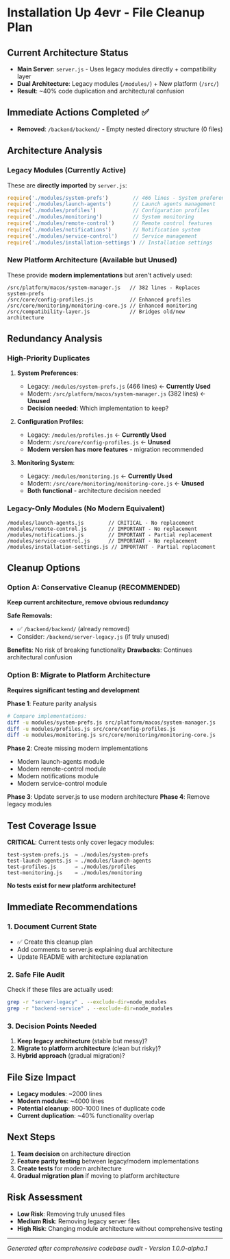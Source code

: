 # Installation Up 4evr - File Cleanup Plan

## Current Architecture Status
- **Main Server**: `server.js` - Uses legacy modules directly + compatibility layer
- **Dual Architecture**: Legacy modules (`/modules/`) + New platform (`/src/`) 
- **Result**: ~40% code duplication and architectural confusion

## Immediate Actions Completed ✅
- **Removed**: `/backend/backend/` - Empty nested directory structure (0 files)

## Architecture Analysis

### Legacy Modules (Currently Active)
These are **directly imported** by `server.js`:
```javascript
require('./modules/system-prefs')        // 466 lines - System preferences
require('./modules/launch-agents')       // Launch agents management  
require('./modules/profiles')            // Configuration profiles
require('./modules/monitoring')          // System monitoring
require('./modules/remote-control')      // Remote control features
require('./modules/notifications')       // Notification system
require('./modules/service-control')     // Service management
require('./modules/installation-settings') // Installation settings
```

### New Platform Architecture (Available but Unused)
These provide **modern implementations** but aren't actively used:
```
/src/platform/macos/system-manager.js   // 382 lines - Replaces system-prefs
/src/core/config-profiles.js            // Enhanced profiles
/src/core/monitoring/monitoring-core.js // Enhanced monitoring
/src/compatibility-layer.js             // Bridges old/new architecture
```

## Redundancy Analysis

### High-Priority Duplicates
1. **System Preferences**: 
   - Legacy: `/modules/system-prefs.js` (466 lines) ← **Currently Used**
   - Modern: `/src/platform/macos/system-manager.js` (382 lines) ← **Unused**
   - **Decision needed**: Which implementation to keep?

2. **Configuration Profiles**:
   - Legacy: `/modules/profiles.js` ← **Currently Used**  
   - Modern: `/src/core/config-profiles.js` ← **Unused**
   - **Modern version has more features** - migration recommended

3. **Monitoring System**:
   - Legacy: `/modules/monitoring.js` ← **Currently Used**
   - Modern: `/src/core/monitoring/monitoring-core.js` ← **Unused**
   - **Both functional** - architecture decision needed

### Legacy-Only Modules (No Modern Equivalent)
```
/modules/launch-agents.js        // CRITICAL - No replacement
/modules/remote-control.js       // IMPORTANT - No replacement  
/modules/notifications.js        // IMPORTANT - Partial replacement
/modules/service-control.js      // IMPORTANT - No replacement
/modules/installation-settings.js // IMPORTANT - Partial replacement
```

## Cleanup Options

### Option A: Conservative Cleanup (RECOMMENDED)
**Keep current architecture, remove obvious redundancy**

**Safe Removals:**
- ✅ `/backend/backend/` (already removed)
- Consider: `/backend/server-legacy.js` (if truly unused)

**Benefits**: No risk of breaking functionality
**Drawbacks**: Continues architectural confusion

### Option B: Migrate to Platform Architecture 
**Requires significant testing and development**

**Phase 1**: Feature parity analysis
```bash
# Compare implementations:
diff -u modules/system-prefs.js src/platform/macos/system-manager.js
diff -u modules/profiles.js src/core/config-profiles.js
diff -u modules/monitoring.js src/core/monitoring/monitoring-core.js
```

**Phase 2**: Create missing modern implementations
- Modern launch-agents module
- Modern remote-control module  
- Modern notifications module
- Modern service-control module

**Phase 3**: Update server.js to use modern architecture
**Phase 4**: Remove legacy modules

## Test Coverage Issue
**CRITICAL**: Current tests only cover legacy modules:
```
test-system-prefs.js  → ./modules/system-prefs
test-launch-agents.js → ./modules/launch-agents
test-profiles.js      → ./modules/profiles  
test-monitoring.js    → ./modules/monitoring
```

**No tests exist for new platform architecture!**

## Immediate Recommendations

### 1. Document Current State
- ✅ Create this cleanup plan
- Add comments to server.js explaining dual architecture
- Update README with architecture explanation

### 2. Safe File Audit
Check if these files are actually used:
```bash
grep -r "server-legacy" . --exclude-dir=node_modules
grep -r "backend-service" . --exclude-dir=node_modules
```

### 3. Decision Points Needed
1. **Keep legacy architecture** (stable but messy)?
2. **Migrate to platform architecture** (clean but risky)?
3. **Hybrid approach** (gradual migration)?

## File Size Impact
- **Legacy modules**: ~2000 lines
- **Modern modules**: ~4000 lines
- **Potential cleanup**: 800-1000 lines of duplicate code
- **Current duplication**: ~40% functionality overlap

## Next Steps
1. **Team decision** on architecture direction
2. **Feature parity testing** between legacy/modern implementations  
3. **Create tests** for modern architecture
4. **Gradual migration plan** if moving to platform architecture

## Risk Assessment
- **Low Risk**: Removing truly unused files
- **Medium Risk**: Removing legacy server files
- **High Risk**: Changing module architecture without comprehensive testing

---
*Generated after comprehensive codebase audit - Version 1.0.0-alpha.1*